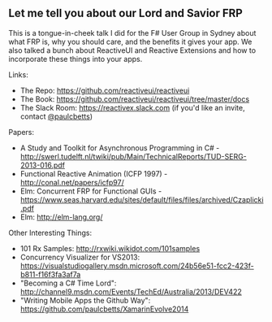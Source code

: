 ## Let me tell you about our Lord and Savior FRP

This is a tongue-in-cheek talk I did for the F# User Group in Sydney about what FRP is, why you should care, and the benefits it gives your app. We also talked a bunch about ReactiveUI and Reactive Extensions and how to incorporate these things into your apps.

Links:

 - The Repo: https://github.com/reactiveui/reactiveui
 - The Book: https://github.com/reactiveui/reactiveui/tree/master/docs
 - The Slack Room: https://reactivex.slack.com (if you'd like an invite, contact [@paulcbetts](https://twitter.com/paulcbetts/))

Papers:

 - A Study and Toolkit for Asynchronous Programming in C# -  http://swerl.tudelft.nl/twiki/pub/Main/TechnicalReports/TUD-SERG-2013-016.pdf
 - Functional Reactive Animation (ICFP 1997) - http://conal.net/papers/icfp97/
 - Elm: Concurrent FRP for Functional GUIs - https://www.seas.harvard.edu/sites/default/files/files/archived/Czaplicki.pdf
 - Elm: http://elm-lang.org/
 
Other Interesting Things:
 
 - 101 Rx Samples: http://rxwiki.wikidot.com/101samples
 - Concurrency Visualizer for VS2013: 
https://visualstudiogallery.msdn.microsoft.com/24b56e51-fcc2-423f-b811-f16f3fa3af7a
 - "Becoming a C# Time Lord": http://channel9.msdn.com/Events/TechEd/Australia/2013/DEV422
 - "Writing Mobile Apps the Github Way": https://github.com/paulcbetts/XamarinEvolve2014
